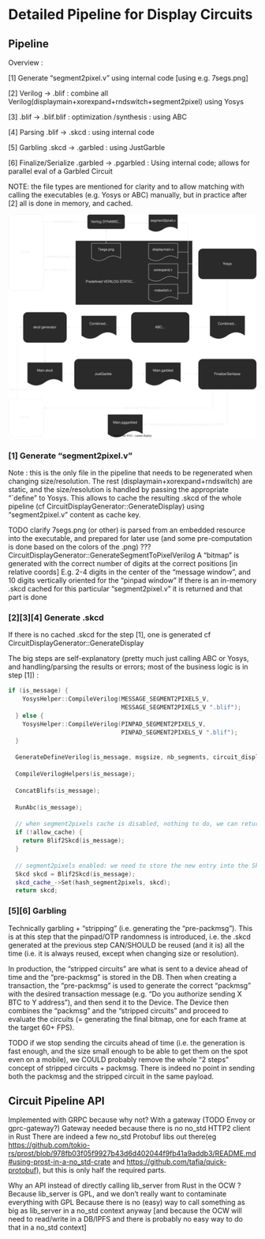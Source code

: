 # Detailed Pipeline for Display Circuits

## Pipeline

Overview : 

[1] Generate “segment2pixel.v” using internal code [using e.g. 7segs.png]

[2] Verilog  → .blif : combine all Verilog(displaymain+xorexpand+rndswitch+segment2pixel) using Yosys

[3] .blif → .blif.blif : optimization /synthesis : using ABC

[4] Parsing .blif → .skcd : using internal code

[5] Garbling .skcd → .garbled : using JustGarble

[6] Finalize/Serialize .garbled → .pgarbled : Using internal code; allows for parallel eval of a Garbled Circuit

NOTE: the file types are mentioned for clarity and to allow matching with calling the executables (e.g. Yosys or ABC) manually, but in practice after [2] all is done in memory, and cached.

![GCF detailed](./fig/InterstellarDetailedPipeline.svg)




### [1] Generate “segment2pixel.v”

Note : this is the only file in the pipeline that needs to be regenerated when changing size/resolution. The rest (displaymain+xorexpand+rndswitch) are static, and the size/resolution is handled by passing the appropriate “`define” to Yosys.
	This allows to cache the resulting .skcd of the whole pipeline (cf CircuitDisplayGenerator::GenerateDisplay) using “segment2pixel.v” content as cache key.

TODO clarify
7segs.png (or other) is parsed from an embedded resource into the executable, and prepared for later use (and some pre-computation is done based on the colors of the .png)
???
CircuitDisplayGenerator::GenerateSegmentToPixelVerilog 
A “bitmap” is generated with the correct number of digits at the correct positions [in relative coords]
E.g. 2-4 digits in the center of the “message window”, and 10 digits vertically oriented for the “pinpad window”
If there is an in-memory .skcd cached for this particular “segment2pixel.v” it is returned and that part is done	

### [2][3][4] Generate .skcd

If there is no cached .skcd for the step [1], one is generated cf CircuitDisplayGenerator::GenerateDisplay

The big steps are self-explanatory (pretty much just calling ABC or Yosys, and handling/parsing the results or errors; most of the business logic is in step [1]) :

```cpp
if (is_message) {
    YosysHelper::CompileVerilog(MESSAGE_SEGMENT2PIXELS_V,
                                MESSAGE_SEGMENT2PIXELS_V ".blif");
  } else {
    YosysHelper::CompileVerilog(PINPAD_SEGMENT2PIXELS_V,
                                PINPAD_SEGMENT2PIXELS_V ".blif");
  }

  GenerateDefineVerilog(is_message, msgsize, nb_segments, circuit_display_size);

  CompileVerilogHelpers(is_message);

  ConcatBlifs(is_message);

  RunAbc(is_message);

  // when segment2pixels cache is disabled, nothing to do, we can return
  if (!allow_cache) {
    return Blif2Skcd(is_message);
  }

  // segment2pixels enabled: we need to store the new entry into the SkcdCache
  Skcd skcd = Blif2Skcd(is_message);
  skcd_cache_->Set(hash_segment2pixels, skcd);
  return skcd;

```









### [5][6] Garbling

Technically garbling + “stripping” (i.e. generating the “pre-packmsg”).
This is at this step that the pinpad/OTP randomness is introduced, i.e. the .skcd generated at the previous step CAN/SHOULD be reused (and it is) all the time (i.e. it is always reused, except when changing size or resolution).

In production, the “stripped circuits” are what is sent to a device ahead of time and the “pre-packmsg” is stored in the DB.
Then when creating a transaction, the “pre-packmsg” is used to generate the correct “packmsg” with the desired transaction  message (e.g. “Do you authorize sending X BTC to Y address”), and then send it to the Device.
The Device then combines the “packmsg” and the “stripped circuits” and proceed to evaluate the circuits (= generating the final bitmap, one for each frame at the target 60+ FPS).

TODO if we stop sending the circuits ahead of time (i.e. the generation is fast enough, and the size small enough to be able to get them on the spot even on a mobile), we COULD probably remove the whole “2 steps” concept of stripped circuits + packmsg. There is indeed no point in sending both the packmsg and the stripped circuit in the same payload.


## Circuit Pipeline API

Implemented with GRPC because why not?
With a gateway (TODO Envoy or gprc-gateway?)
Gateway needed because there is no no_std HTTP2 client in Rust
There are indeed a few no_std Protobuf libs out there(eg https://github.com/tokio-rs/prost/blob/978fb03f05f9927b43d6d402044f9fb41a9addb3/README.md#using-prost-in-a-no_std-crate and https://github.com/tafia/quick-protobuf), but this is only half the required parts.

Why an API instead of directly calling lib_server from Rust in the OCW ?
Because lib_server is GPL, and we don’t really want to contaminate everything with GPL
Because there is no (easy) way to call something as big as lib_server in a no_std context anyway
[and because the OCW will need to read/write in a DB/IPFS and there is probably no easy way to do that in a no_std context]
